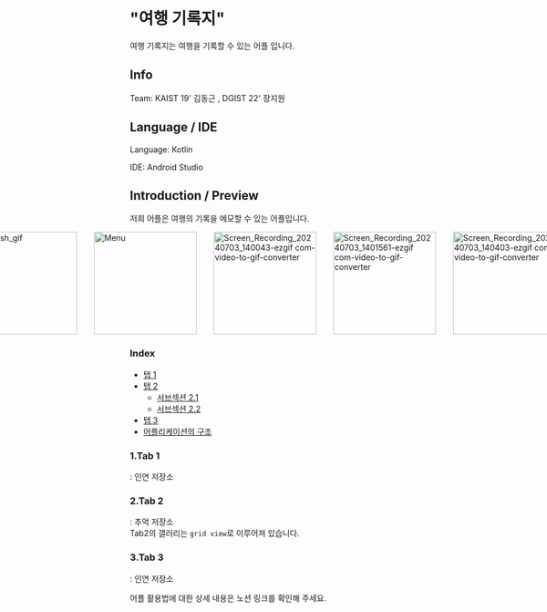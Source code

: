 # "여행 기록지"

여행 기록지는 여행을 기록할 수 있는 어플 입니다.

## Info

Team: KAIST 19' 김동근 , DGIST 22' 장지원

## Language / IDE

Language: Kotlin

IDE: Android Studio

## Introduction / Preview

<p>저희 어플은 여행의 기록을 메모할 수 있는 어플입니다.</p>  

  
<div style="display: flex; flex-wrap: nowrap; justify-content: center;">
    <img src="https://github.com/JANGJIWONEDA/MadCamp_Project1/assets/133734191/a39c6dac-1566-4980-b733-1b0b92dc30c7" alt="splash_gif" width="180" style="margin-right: 30px;">
    <img src="https://github.com/JANGJIWONEDA/MadCamp_Project1/assets/133734191/2f59af74-59ae-4ce0-9313-2db8c6099b85" alt="Menu" width="180" style="margin-right: 30px;">
    <img src="https://github.com/JANGJIWONEDA/MadCamp_Project1/assets/133734191/44201ea5-81a7-4cdf-894e-fe3c519c2a47" alt="Screen_Recording_20240703_140043-ezgif com-video-to-gif-converter" width="180" style="margin-right: 30px;">
    <img src="https://github.com/JANGJIWONEDA/MadCamp_Project1/assets/133734191/a5add5f3-0cc0-412f-aa2f-512489678412" alt="Screen_Recording_20240703_1401561-ezgif com-video-to-gif-converter" width="180" style="margin-right: 30px;">
    <img src="https://github.com/JANGJIWONEDA/MadCamp_Project1/assets/133734191/af395c11-66e3-4047-990c-453c1b96f532" alt="Screen_Recording_20240703_140403-ezgif com-video-to-gif-converter" width="180" style="margin-right: 30px;">
</div>  

### Index
- [탭 1](#section-1)
- [탭 2](#section-2)
  - [서브섹션 2.1](#subsection-21)
  - [서브섹션 2.2](#subsection-22)
- [탭 3](#section-3)
- [어플리케이션의 구조](#section-3)

### 1.Tab 1
: 인연 저장소  

### 2.Tab 2
: 추억 저장소  
Tab2의 갤러리는 `grid view`로 이루어져 있습니다.

### 3.Tab 3
: 인연 저장소 

   
어플 활용법에 대한 상세 내용은 노션 링크를 확인해 주세요.
